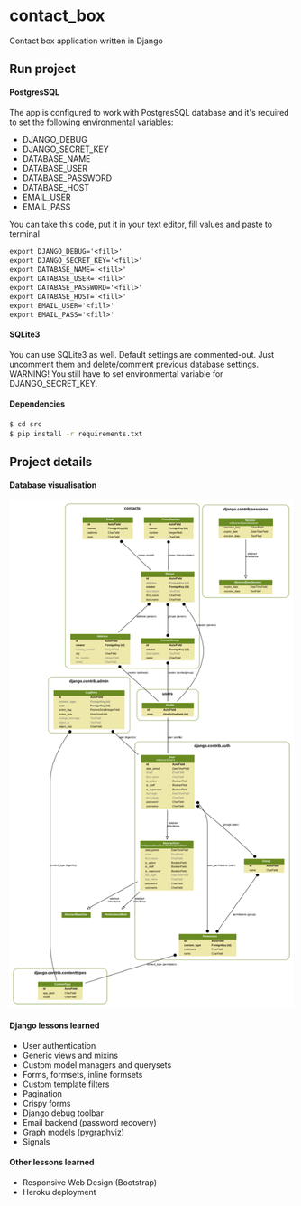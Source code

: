 # contact_box
Contact box application written in Django

## Run project
#### PostgresSQL
The app is configured to work with PostgresSQL database and it's required to set the following environmental variables:
* DJANGO_DEBUG
* DJANGO_SECRET_KEY
* DATABASE_NAME
* DATABASE_USER
* DATABASE_PASSWORD
* DATABASE_HOST
* EMAIL_USER
* EMAIL_PASS

You can take this code, put it in your text editor, fill values and paste to terminal

```
export DJANGO_DEBUG='<fill>'
export DJANGO_SECRET_KEY='<fill>'
export DATABASE_NAME='<fill>'
export DATABASE_USER='<fill>'
export DATABASE_PASSWORD='<fill>'
export DATABASE_HOST='<fill>'
export EMAIL_USER='<fill>'
export EMAIL_PASS='<fill>'
```

#### SQLite3

You can use SQLite3 as well. Default settings are commented-out. Just uncomment them and delete/comment previous database settings.
WARNING! You still have to set environmental variable for DJANGO_SECRET_KEY.

#### Dependencies

```bash
$ cd src
$ pip install -r requirements.txt
```

## Project details
#### Database visualisation

![alt text](/img/contact_box_visualized.png)

#### Django lessons learned
* User authentication
* Generic views and mixins
* Custom model managers and querysets
* Forms, formsets, inline formsets
* Custom template filters
* Pagination
* Crispy forms
* Django debug toolbar
* Email backend (password recovery)
* Graph models ([pygraphviz](https://django-extensions.readthedocs.io/en/latest/graph_models.html))
* Signals

#### Other lessons learned
* Responsive Web Design (Bootstrap)
* Heroku deployment
